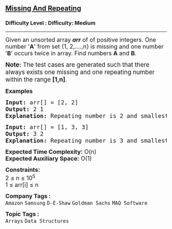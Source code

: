 <h2><a href="https://www.geeksforgeeks.org/problems/find-missing-and-repeating2512/1?utm_source=youtube&utm_medium=collab_striver_ytdescription&utm_campaign=find-missing-and-repeating">Missing And Repeating</a></h2><h3>Difficulty Level : Difficulty: Medium</h3><hr><div class="problems_problem_content__Xm_eO"><p><span style="font-size: 18px;">Given an unsorted array <strong><em>arr</em></strong> of of positive integers. One number '<strong>A</strong>' from set {1, 2,....,n} is missing and one number '<strong>B</strong>' occurs twice in array. Find numbers <strong>A</strong> and <strong>B</strong>.<br></span></p>
<p><span style="font-size: 14pt;"><strong>Note:</strong> The test cases are generated such that there always exists one missing and one repeating number within the range <strong>[1,n]</strong>.</span></p>
<p><span style="font-size: 18px;"><strong>Examples<br></strong></span></p>
<pre><span style="font-size: 18px;"><strong>Input: </strong>arr[] = [2, 2]
<strong>Output:</strong> 2 1
<strong>Explanation:</strong> Repeating number is 2 and smallest positive missing number is 1.
</span></pre>
<pre><span style="font-size: 18px;"><strong>Input: </strong>arr[] = [1, 3, 3] 
<strong>Output:</strong> 3 2
<strong>Explanation:</strong> Repeating number is 3 and smallest positive missing number is 2.</span></pre>
<p><span style="font-size: 18px;"><strong>Expected Time Complexity:</strong> O(n)<br><strong>Expected Auxiliary Space:</strong>&nbsp;O(1)</span></p>
<p><span style="font-size: 18px;"><strong>Constraints:</strong><br>2 ≤ n ≤ 10<sup>5</sup><br>1 ≤ arr[i] ≤ n</span></p></div><p><span style=font-size:18px><strong>Company Tags : </strong><br><code>Amazon</code>&nbsp;<code>Samsung</code>&nbsp;<code>D-E-Shaw</code>&nbsp;<code>Goldman Sachs</code>&nbsp;<code>MAQ Software</code>&nbsp;<br><p><span style=font-size:18px><strong>Topic Tags : </strong><br><code>Arrays</code>&nbsp;<code>Data Structures</code>&nbsp;